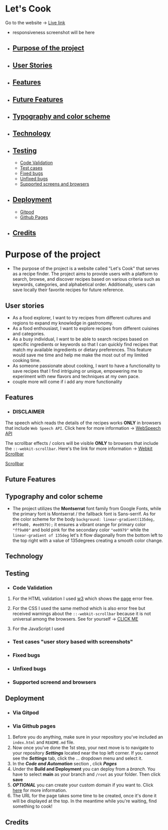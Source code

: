 # Let's Cook
Go to the website -> <a href="https://dimitris112.github.io/lets-cook-pp2/">Live link</a>



- responsiveness screenshot will be here
- ## [Purpose of the project](#purpose-of-the-project)
- ## [User Stories](#user-stories)
- ## [Features](#features)
- ## [Future Features](#future-features)
- ## [Typography and color scheme](#typography-and-color-scheme)
- ## [Technology](#technology)
- ## [Testing](#testing)
    - [Code Validation](#code-validation)
    - [Test cases](#test-cases)
    - [Fixed bugs](#fixed-bugs)
    - [Unfixed bugs](#unfixed-bugs)
    - [Supported screens and browsers](#supported-screens-and-browsers)
- ## [Deployment](#deployment)
    - [Gitpod](#via-gitpod)
    - [Github Pages](#via-github-pages)
- ## [Credits](#credits)

# Purpose of the project
- The purpose of the project is a website called "Let's Cook" that serves as a recipe finder. The project aims to provide users with a platform to search, browse, and discover recipes based on various criteria such as keywords, categories, and alphabetical order. Additionally, users can save locally their favorite recipes for future reference.

## User stories
- As a food explorer, I want to try recipes from different cultures and regions to expand my knowledge in gastronomy.
 - As a food enthousiast, I want to explore recipes from different cuisines and categories.
 - As a busy individual, I want to be able to search recipes based on specific ingredients or keywords so that I can quickly find recipes that match my available ingredients or dietary preferences. This feature would save me time and help me make the most out of my limited cooking time.
 - As someone passionate about cooking, I want to have a functionality to save recipes that I find intriguing or unique, empowering me to experiment with new flavors and techniques at my own pace.
 - couple more will come if i add any more functionality

## Features 
 - ### **DISCLAIMER**
 The speech which reads the details of the recipes works **ONLY** in browsers that include `Web Speech API`. Click here for more information -> <a href="https://developer.mozilla.org/en-US/docs/Web/API/Web_Speech_API" target="_blank">WebSpeech API</a>

 
 The scrollbar effects / colors will be visible **ONLY** to browsers that include the `::-webkit-scrollbar`. Here's the link for more information -> 
 <a href="https://developer.mozilla.org/en-US/docs/Web/CSS/::-webkit-scrollbar" target="_blank">Webkit Scrollbar</a>


  [Scrollbar](assets/images/validation/scrollbar.gif "Scrollbar with the webkit effects")

 

## Future Features

## Typography and color scheme
- The project utilizes the **Montserrat** font family from Google Fonts, while the primary font is Montserrat / the fallback font is Sans-serrif. As for the color scheme for the body `background: linear-gradient(135deg, #ff9a00, #ee0979);` it ensures a vibrant orange for primary color `"ff9a00"` and bold pink for the secondary color `"ee0979"` while the `linear-gradient of 135deg` let's it flow diagonally from the bottom left to the top right with a value of 135degrees creating a smooth color change.

## Technology
## Testing
 - ### Code Validation
  1. For the HTML validation I used <a href="https://validator.w3.org/" target="_blank">w3</a>
 which shows the <a href="https://validator.w3.org/nu/?doc=https%3A%2F%2Fdimitris112.github.io%2Flets-cook-pp2%2F" target="_blank">page</a>
 error free. 
  2. For the CSS I used the same method which is also error free but received warnings about the `::-webkit-scrollbar` because it is not universal among the browsers. See for yourself -> <a href="https://jigsaw.w3.org/css-validator/validator?uri=https%3A%2F%2Fdimitris112.github.io%2Flets-cook-pp2%2F&profile=css3svg&usermedium=all&warning=1&vextwarning=&lang=en" target="_blank">CLICK ME</a>

  3. For the JavaScript I used 

 - ### Test cases "user story based with screenshots"
 - ### Fixed bugs
 - ### Unfixed bugs
 - ### Supported screend and browsers
## Deployment
 - ### Via Gitpod
 - ### Via Github pages
 1. Before you do anything, make sure in your repository you've included an `index.html` and `README.md` file.
 2. Now once you've done the 1st step, your next move is to navigate to your repository ***Settings*** located near the top left corner. If you cannot see the ***Settings*** tab, click the ... dropdown menu and select it.
 3. In the ***Code and Automation*** section , click ***Pages***
 4. Under the **Build and Deployment** you can deploy from a *branch*. You have to select **main** as your branch and `/root` as your folder. Then click **save**
 5. ***OPTIONAL*** you can create your custom domain if you want to. Click <a href="https://docs.github.com/en/pages/getting-started-with-github-pages/creating-a-github-pages-site" target="_blank">here</a>
for more information.
 6. The URL for the page takes some time to be created, once it's done it will be displayed at the top. In the meantime while you're waiting, find something to cook!
## Credits